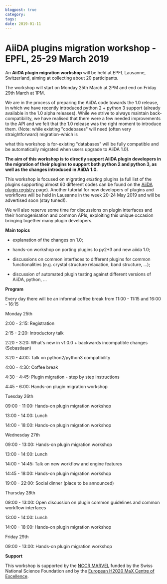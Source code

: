 ```yaml
---
blogpost: true
category:
tags:
date: 2019-01-11
---
```


# AiiDA plugins migration workshop - EPFL, 25-29 March 2019

An **AiiDA plugin migration workshop** will be held at EPFL Lausanne, Switzerland, aiming at collecting about 20 participants.

The workshop will start on Monday 25th March at 2PM and end on Friday 29th March at 1PM.

We are in the process of preparing the AiiDA code towards the 1.0 release, in which we have recently introduced python 2 + python 3 support (already available in the 1.0 alpha releases). While we strive to always maintain back-compatibility, we have realised that there were a few needed improvements to the API and we felt that the 1.0 release was the right moment to introduce them. (Note: while existing "codebases" will need (often very straightforward) migration-which is

what this workshop is for-existing "databases" will be fully compatible and be automatically migrated when users upgrade to AiiDA 1.0).

**The aim of this workshop is to directly support AiiDA plugin developers in the migration of their plugins to support both python 2 and python 3, as well as the changes introduced in AiiDA 1.0.**

This workshop is focused on migrating *existing* plugins (a full list of the plugins supporting almost 60 different codes can be found on the [AiiDA plugin registry](https://aiidateam.github.io/aiida-registry/) page). Another tutorial for new developers of plugins and workflows will be held in Lausanne in the week 20-24 May 2019 and will be advertised soon (stay tuned!).

We will also reserve some time for discussions on plugin interfaces and their homogenisation and common APIs, exploiting this unique occasion bringing together many plugin developers.

**Main topics**

* explanation of the changes on 1.0;

* hands-on workshop on porting plugins to py2+3 and new aiida 1.0;

* discussions on common interfaces to different plugins for common functionalities (e.g. crystal structure relaxation, band structure, ...);

* discussion of automated plugin testing against different versions of AiiDA, python, ...

**Program**

Every day there will be an informal coffee break from 11:00 - 11:15 and 16:00 - 16:15

Monday 25th

2:00 - 2:15: Registration

2:15 - 2:20: Introductory talk

2:20 - 3:20: What's new in v1.0.0 + backwards incompatible changes (Sebastiaan)

3:20 - 4:00: Talk on python2/python3 compatibility

4:00 - 4:30: Coffee break

4:30 - 4:45: Plugin migration - step by step instructions

4:45 - 6:00: Hands-on plugin migration workshop

Tuesday 26th

09:00 - 11:00: Hands-on plugin migration workshop

13:00 - 14:00: Lunch

14:00 - 18:00: Hands-on plugin migration workshop

Wednesday 27th

09:00 - 13:00: Hands-on plugin migration workshop

13:00 - 14:00: Lunch

14:00 - 14:45: Talk on new workflow and engine features

14:45 - 18:00: Hands-on plugin migration workshop

19:00 - 22:00: Social dinner (place to be announced)

Thursday 28th

09:00 - 13:00: Open discussion on plugin common guidelines and common workflow interfaces

13:00 - 14:00: Lunch

14:00 - 18:00: Hands-on plugin migration workshop

Friday 29th

09:00 - 13:00: Hands-on plugin migration workshop

**Support**

This workshop is supported by the [NCCR MARVEL](http://nccr-marvel.ch) funded by the Swiss National Science Foundation and by the [European H2020 MaX Centre of Excellence](http://www.max-centre.eu).

